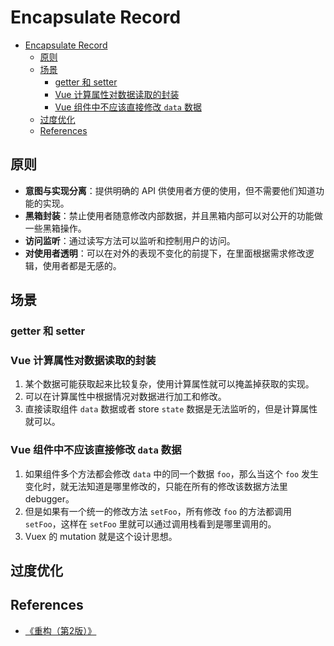 # Encapsulate Record


<!-- TOC -->

- [Encapsulate Record](#encapsulate-record)
    - [原则](#原则)
    - [场景](#场景)
        - [getter 和 setter](#getter-和-setter)
        - [Vue 计算属性对数据读取的封装](#vue-计算属性对数据读取的封装)
        - [Vue 组件中不应该直接修改 `data` 数据](#vue-组件中不应该直接修改-data-数据)
    - [过度优化](#过度优化)
    - [References](#references)

<!-- /TOC -->


## 原则
* **意图与实现分离**：提供明确的 API 供使用者方便的使用，但不需要他们知道功能的实现。
* **黑箱封装**：禁止使用者随意修改内部数据，并且黑箱内部可以对公开的功能做一些黑箱操作。
* **访问监听**：通过读写方法可以监听和控制用户的访问。
* **对使用者透明**：可以在对外的表现不变化的前提下，在里面根据需求修改逻辑，使用者都是无感的。


## 场景
### getter 和 setter

### Vue 计算属性对数据读取的封装
1. 某个数据可能获取起来比较复杂，使用计算属性就可以掩盖掉获取的实现。
2. 可以在计算属性中根据情况对数据进行加工和修改。
3. 直接读取组件 `data` 数据或者 store `state` 数据是无法监听的，但是计算属性就可以。

### Vue 组件中不应该直接修改 `data` 数据
1. 如果组件多个方法都会修改 `data` 中的同一个数据 `foo`，那么当这个 `foo` 发生变化时，就无法知道是哪里修改的，只能在所有的修改该数据方法里 debugger。
2. 但是如果有一个统一的修改方法 `setFoo`，所有修改 `foo` 的方法都调用 `setFoo`，这样在 `setFoo` 里就可以通过调用栈看到是哪里调用的。
3. Vuex 的 mutation 就是这个设计思想。


## 过度优化


## References
* [《重构（第2版）》](https://book.douban.com/subject/33400354/)

